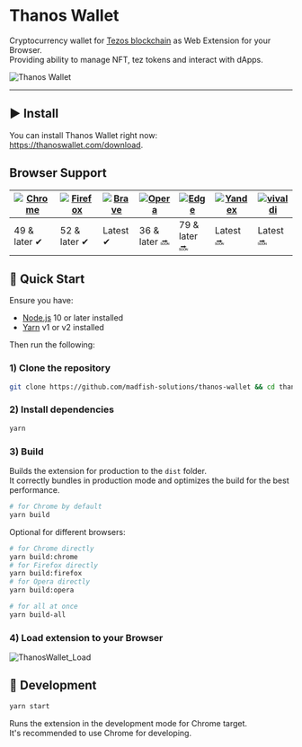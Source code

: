 # Thanos Wallet

Cryptocurrency wallet for [Tezos blockchain](https://tezos.com) as Web Extension for your Browser.<br>
Providing ability to manage NFT, tez tokens and interact with dApps.

![Thanos Wallet](https://user-images.githubusercontent.com/11996139/101657370-79c7e100-3a4c-11eb-97e8-eb630eeef633.png)

<hr />

## ▶️ Install

You can install Thanos Wallet right now: https://thanoswallet.com/download.

## Browser Support

| [![Chrome](https://raw.github.com/alrra/browser-logos/master/src/chrome/chrome_48x48.png)](https://chrome.google.com/webstore/detail/thanos-wallet/ookjlbkiijinhpmnjffcofjonbfbgaoc) | [![Firefox](https://raw.github.com/alrra/browser-logos/master/src/firefox/firefox_48x48.png)](https://addons.mozilla.org/en-US/firefox/addon/thanos-wallet/) | [![Brave](https://raw.github.com/alrra/browser-logos/master/src/brave/brave_48x48.png)](https://chrome.google.com/webstore/detail/thanos-wallet/ookjlbkiijinhpmnjffcofjonbfbgaoc) | [![Opera](https://raw.github.com/alrra/browser-logos/master/src/opera/opera_48x48.png)](https://thanoswallet.com/download) | [![Edge](https://raw.github.com/alrra/browser-logos/master/src/edge/edge_48x48.png)](https://thanoswallet.com/download) | [![Yandex](https://raw.github.com/alrra/browser-logos/master/src/yandex/yandex_48x48.png)](https://thanoswallet.com/download) | [![vivaldi](https://raw.github.com/alrra/browser-logos/master/src/vivaldi/vivaldi_48x48.png)](https://thanoswallet.com/download) |
| ------------------------------------------------------------------------------------------------------------------------------------------------------------------------------------ | ------------------------------------------------------------------------------------------------------------------------------------------------------------ | --------------------------------------------------------------------------------------------------------------------------------------------------------------------------------- | -------------------------------------------------------------------------------------------------------------------------- | ----------------------------------------------------------------------------------------------------------------------- | ----------------------------------------------------------------------------------------------------------------------------- | -------------------------------------------------------------------------------------------------------------------------------- |
| 49 & later ✔                                                                                                                                                                         | 52 & later ✔                                                                                                                                                 | Latest ✔                                                                                                                                                                          | 36 & later 🔜                                                                                                              | 79 & later 🔜                                                                                                           | Latest 🔜                                                                                                                     | Latest 🔜                                                                                                                        |

## 🚀 Quick Start

Ensure you have:

- [Node.js](https://nodejs.org) 10 or later installed
- [Yarn](https://yarnpkg.com) v1 or v2 installed

Then run the following:

### 1) Clone the repository

```bash
git clone https://github.com/madfish-solutions/thanos-wallet && cd thanos-wallet
```

### 2) Install dependencies

```bash
yarn
```

### 3) Build

Builds the extension for production to the `dist` folder.<br>
It correctly bundles in production mode and optimizes the build for the best performance.

```bash
# for Chrome by default
yarn build
```

Optional for different browsers:

```bash
# for Chrome directly
yarn build:chrome
# for Firefox directly
yarn build:firefox
# for Opera directly
yarn build:opera

# for all at once
yarn build-all
```

### 4) Load extension to your Browser

![ThanosWallet_Load](https://user-images.githubusercontent.com/11996139/73763346-f8435a80-4779-11ea-9e9d-4c1db9560f64.gif)

## 🧱 Development

```bash
yarn start
```

Runs the extension in the development mode for Chrome target.<br>
It's recommended to use Chrome for developing.
